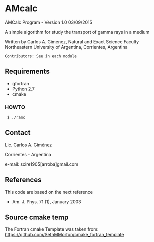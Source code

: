 # AMcalc #

AMCalc Program - Version 1.0 03/09/2015

A simple algorithm for study the transport of gamma rays in a medium
   
Written by Carlos A. Gimenez, Natural and Exact Science Faculty
                              Northeastern University of Argentina,
                              Corrientes, Argentina
   
    Contributors: See in each module
   
## Requirements ##

- gfortran
- Python 2.7
- cmake

### HOWTO ###

     $ ./ramc

## Contact ##

Lic. Carlos A. Giménez

Corrientes - Argentina

e-mail: scire1905[arroba]gmail.com

## References ##

This code are based on the next reference

- Am. J. Phys. 71 (1), January 2003

## Source cmake temp ##

The Fortran cmake Template was taken from: https://github.com/SethMMorton/cmake_fortran_template
